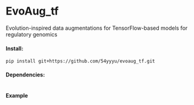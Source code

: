 # EvoAug_tf
Evolution-inspired data augmentations for TensorFlow-based models for regulatory genomics

#### Install:

```
pip install git+https://github.com/54yyyu/evoaug_tf.git
```


#### Dependencies:

```
```

#### Example

